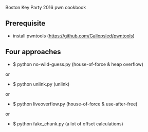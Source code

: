 Boston Key Party 2016 pwn cookbook

## Prerequisite

* install pwntools (https://github.com/Gallopsled/pwntools)

## Four approaches

* $ python no-wild-guess.py (house-of-force & heap overflow)

or 

* $ python unlink.py (unlink)

or

* $ python liveoverflow.py (house-of-force & use-after-free)

or 

* $ python fake_chunk.py (a lot of offset calculations)
